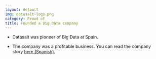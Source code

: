 ```yaml
---
layout: default
img: datasalt-logo.png
category: Proud of
title: Founded a Big Data company
---
```


* Datasalt was pioneer of Big Data at Spain. 

* The company was a profitable business. 
You can read the company story [here (Spanish)](https://medium.com/iv%C3%A1n-de-prado-alonso/lecciones-aprendidas-montando-y-cerrando-mi-startup-de-big-data-afd6d42c0f8d).  
